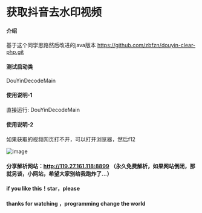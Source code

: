 # 获取抖音去水印视频

#### 介绍
基于这个同学思路然后改进的java版本
https://github.com/zbfzn/douyin-clear-php.git

#### 测试启动类
DouYinDecodeMain

#### 使用说明-1

直接运行: DouYinDecodeMain

#### 使用说明-2

如果获取的视频网页打不开，可以打开浏览器，然后f12

![image](https://user-images.githubusercontent.com/33890981/60934770-1804c400-a2fa-11e9-872c-bec09c5e5ceb.png)

#### 分享解析网站：http://119.27.161.118:8899   （永久免费解析，如果网站倒闭，那就另谈，小网站，希望大家别给我跑炸了...）

#### if you like this！star，please 

#### thanks for watching ，programming change the world

